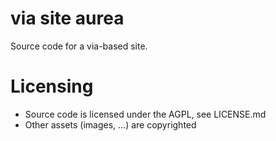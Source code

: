 # via site aurea

Source code for a via-based site.

# Licensing

* Source code is licensed under the AGPL, see LICENSE.md
* Other assets (images, ...) are copyrighted
